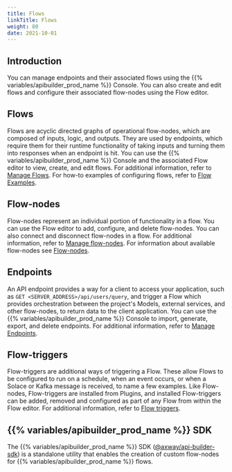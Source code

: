 ```yaml
---
title: Flows
linkTitle: Flows
weight: 80
date: 2021-10-01
---
```


## Introduction

You can manage endpoints and their associated flows using the {{% variables/apibuilder_prod_name %}} Console. You can also create and edit flows and configure their associated flow-nodes using the Flow editor.

## Flows

Flows are acyclic directed graphs of operational flow-nodes, which are composed of inputs, logic, and outputs. They are used by endpoints, which require them for their runtime functionality of taking inputs and turning them into responses when an endpoint is hit. You can use the {{% variables/apibuilder_prod_name %}} Console and the associated Flow editor to view, create, and edit flows. For additional information, refer to [Manage Flows](/docs/developer_guide/flows/manage_flows/). For how-to examples of configuring flows, refer to [Flow Examples](/docs/developer_guide/flows/manage_flows/flow_examples/).

## Flow-nodes

Flow-nodes represent an individual portion of functionality in a flow. You can use the Flow editor to add, configure, and delete flow-nodes. You can also connect and disconnect flow-nodes in a flow. For additional information, refer to [Manage flow-nodes](/docs/developer_guide/flows/manage_flow_nodes/). For information about available flow-nodes see [Flow-nodes](/docs/developer_guide/flows/flow_nodes/).

## Endpoints

An API endpoint provides a way for a client to access your application, such as `GET <SERVER_ADDRESS>/api/users/query`, and trigger a Flow which provides orchestration between the project's Models, external services, and other flow-nodes, to return data to the client application. You can use the {{% variables/apibuilder_prod_name %}} Console to import, generate, export, and delete endpoints. For additional information, refer to [Manage Endpoints](/docs/developer_guide/flows/manage_endpoints/).

## Flow-triggers

Flow-triggers are additional ways of triggering a Flow. These allow Flows to be configured to run on a schedule, when an event occurs, or when a Solace or Kafka message is received, to name a few examples. Like Flow-nodes, Flow-triggers are installed from Plugins, and installed Flow-triggers can be added, removed and configured as part of any Flow from within the Flow editor. For additional information, refer to [Flow triggers](/docs/developer_guide/flows/flow_triggers/).

## {{% variables/apibuilder_prod_name %}} SDK

The {{% variables/apibuilder_prod_name %}} SDK ([@axway/api-builder-sdk](https://www.npmjs.com/package/@axway/api-builder-sdk)) is a standalone utility that enables the creation of custom flow-nodes for {{% variables/apibuilder_prod_name %}} flows.

